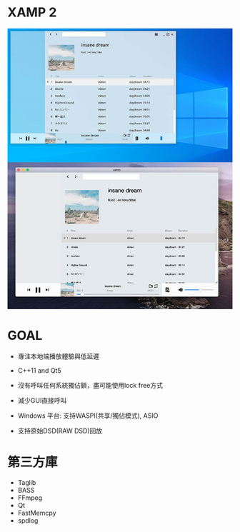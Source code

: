 # XAMP 2

![image](https://github.com/billlin0904/xamp2/blob/master/github/demo.JPG)

# GOAL
- 專注本地端播放體驗與低延遲

- C++11 and Qt5
- 沒有呼叫任何系統獨佔鎖，盡可能使用lock free方式
- 減少GUI直接呼叫
- Windows 平台: 支持WASPI(共享/獨佔模式), ASIO
- 支持原始DSD(RAW DSD)回放

# 第三方庫
- Taglib
- BASS
- FFmpeg
- Qt
- FastMemcpy
- spdlog
